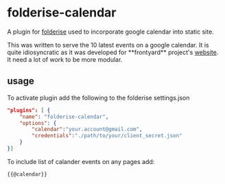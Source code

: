 # folderise-calendar

A plugin for [folderise](https://github.com/e-e-e/Folderise) used to incorporate google calendar into static site.

This was written to serve the 10 latest events on a google calendar. It is quite idiosyncratic as it was developed for \*\*frontyard\*\* project's [website](www.frontyardprojects.org). It need a lot of work to be more modular. 

## usage

To activate plugin add the following to the folderise settings.json

```json
"plugins": [ {
	"name": "folderise-calendar",
	"options": {
		"calendar":"your.account@gmail.com",
		"credentials":"./path/to/your/client_secret.json"
	}
}]
```

To include list of calander events on any pages add: 

```
{{@calendar}}
```